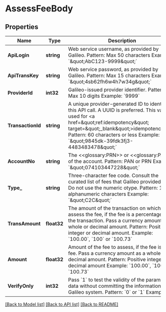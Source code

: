 # AssessFeeBody

## Properties
Name | Type | Description | Notes
------------ | ------------- | ------------- | -------------
**ApiLogin** | **string** | Web service username, as provided by Galileo. Pattern: Max 50 characters Example: &#x60;\&quot;AbC123-9999\&quot;&#x60; | [default to AbC123-9999]
**ApiTransKey** | **string** | Web service password, as provided by Galileo. Pattern: Max 15 characters Example: &#x60;\&quot;4sb62fh6w4h7w34g\&quot;&#x60; | [default to 4sb62fh6w4h7w34g]
**ProviderId** | **int32** | Galileo-issued provider identifier. Pattern: Max 10 digits Example: &#x60;9999&#x60; | [default to 9999]
**TransactionId** | **string** | A unique provider-generated ID to identify this API call. A UUID is preferred. This value is used for &lt;a href&#x3D;\&quot;ref:idempotency\&quot; target&#x3D;\&quot;_blank\&quot;&gt;idempotency&lt;/a&gt;. Pattern: 60 characters or less Example: &#x60;\&quot;9845dk-39fdk3fj3-4483483478\&quot;&#x60; | [default to 123e4567-e89b-12d3-a456-426614174000]
**AccountNo** | **string** | The &lt;&lt;glossary:PRN&gt;&gt; or &lt;&lt;glossary:PAN&gt;&gt; of the account. Pattern: PAN or PRN  Example: &#x60;\&quot;074103447228\&quot;&#x60; | [default to 074103447228]
**Type_** | **string** | Three-character fee code. Consult the curated list of fees that Galileo provided you. Do not use the numeric otype. Pattern: 1-4 alphanumeric characters Example: &#x60;\&quot;C2C\&quot;&#x60; | [default to 2]
**TransAmount** | **float32** | The amount of the transaction on which to assess the fee, if the fee is a percentage of the transaction. Pass a currency amount as a whole or decimal amount. Pattern: Positive integer or decimal amount. Example: &#x60;100.00&#x60;, &#x60;100&#x60;  or &#x60;100.73&#x60; | [optional] [default to null]
**Amount** | **float32** | Amount of the fee to assess, if the fee is a flat fee. Pass a currency amount as a whole or decimal amount. Pattern: Positive integer or decimal amount Example: &#x60;100.00&#x60;, &#x60;100&#x60;  or &#x60;100.73&#x60; | [optional] [default to null]
**VerifyOnly** | **int32** | Pass &#x60;1&#x60; to test the validity of the parameter data without committing the information to the Galileo system. Pattern: &#x60;0&#x60; or &#x60;1&#x60; Example: &#x60;0&#x60; | [optional] [default to null]

[[Back to Model list]](../README.md#documentation-for-models) [[Back to API list]](../README.md#documentation-for-api-endpoints) [[Back to README]](../README.md)

